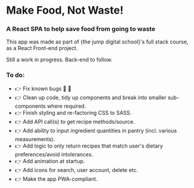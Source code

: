 # Make Food, Not Waste!

### A React SPA to help save food from going to waste

This app was made as part of {the jump digital school}'s full stack course, as a React Front-end project.

Still a work in progress. Back-end to follow.

### To do:

- :point_right: Fix known bugs :bug: :ant:
- :point_right: Clean up code, tidy up components and break into smaller sub-components where required.
- :point_right: Finish styling and re-factoring CSS to SASS.
- :point_right: Add API call(s) to get recipe methods/source.
- :point_right: Add ability to input ingredient quantities in pantry (incl. various measurements).
- :point_right: Add logic to only return recipes that match user's dietary preferences/avoid intolerances.
- :point_right: Add animation at startup.
- :point_right: Add icons for search, user account, delete etc.
- :point_right: Make the app PWA-compliant.
